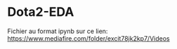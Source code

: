 # Dota2-EDA

Fichier au format ipynb sur ce lien:
https://www.mediafire.com/folder/excit78jk2kp7/Videos

